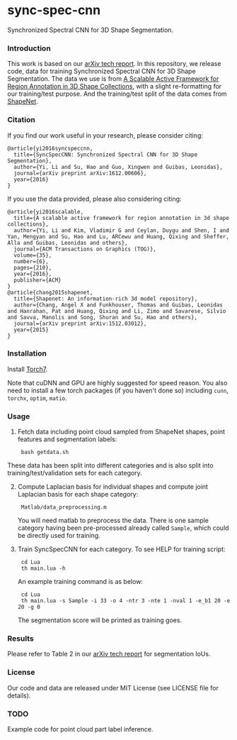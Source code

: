 # sync-spec-cnn
Synchronized Spectral CNN for 3D Shape Segmentation.

### Introduction
This work is based on our [arXiv tech report](https://arxiv.org/abs/1612.00606). In this repository, we release code, data for training Synchronized Spectral CNN for 3D Shape Segmentation. The data we use is from [A Scalable Active Framework for Region Annotation in 3D Shape Collections](http://web.stanford.edu/~ericyi/project_page/part_annotation/index.html), with a slight re-formatting for our training/test purpose. And the training/test split of the data comes from [ShapeNet](https://shapenet.org/).

### Citation
If you find our work useful in your research, please consider citing:

    @article{yi2016syncspeccnn,
      title={SyncSpecCNN: Synchronized Spectral CNN for 3D Shape Segmentation},
      author={Yi, Li and Su, Hao and Guo, Xingwen and Guibas, Leonidas},
      journal={arXiv preprint arXiv:1612.00606},
      year={2016}
    }

If you use the data provided, please also considering citing:

    @article{yi2016scalable,
      title={A scalable active framework for region annotation in 3d shape collections},
      author={Yi, Li and Kim, Vladimir G and Ceylan, Duygu and Shen, I and Yan, Mengyan and Su, Hao and Lu, ARCewu and Huang, Qixing and Sheffer, Alla and Guibas, Leonidas and others},
      journal={ACM Transactions on Graphics (TOG)},
      volume={35},
      number={6},
      pages={210},
      year={2016},
      publisher={ACM}
    }
    @article{chang2015shapenet,
      title={Shapenet: An information-rich 3d model repository},
      author={Chang, Angel X and Funkhouser, Thomas and Guibas, Leonidas and Hanrahan, Pat and Huang, Qixing and Li, Zimo and Savarese, Silvio and Savva, Manolis and Song, Shuran and Su, Hao and others},
      journal={arXiv preprint arXiv:1512.03012},
      year={2015}
    }
    
### Installation

Install <a href="http://torch.ch/docs/getting-started.html" target="_blank">Torch7</a>.

Note that cuDNN and GPU are highly suggested for speed reason. 
You also need to install a few torch packages (if you haven't done so) including `cunn`, `torchx`, `optim`, `matio`.


### Usage
1. Fetch data including point cloud sampled from ShapeNet shapes, point features and segmentation labels:
  
        bash getdata.sh
  
  These data has been split into different categories and is also split into training/test/validation sets for each category.

2. Compute Laplacian basis for individual shapes and compute joint Laplacian basis for each shape category:

        Matlab/data_preprocessing.m
   
   You will need matlab to preprocess the data. There is one sample category having been pre-processed already called `Sample`, which could be directly used for training.
   
3. Train SyncSpecCNN for each category. To see HELP for training script:
        
        cd Lua
        th main.lua -h

   An example training command is as below:
   
        cd Lua
        th main.lua -s Sample -i 33 -o 4 -ntr 3 -nte 1 -nval 1 -e_b1 20 -e 20 -g 0
   
   The segmentation score will be printed as training goes.

### Results 

Please refer to Table 2 in our [arXiv tech report](https://arxiv.org/abs/1612.00606) for segmentation IoUs.

### License
Our code and data are released under MIT License (see LICENSE file for details).

### TODO
Example code for point cloud part label inference.
